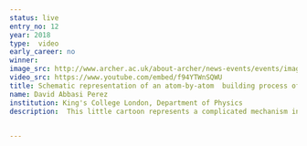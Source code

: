 ```yaml
---
status: live
entry_no: 12
year: 2018
type:  video
early_career: no 
winner: 
image_src: http://www.archer.ac.uk/about-archer/news-events/events/image-comp/gallery-2018/12_Entry_800.jpg
video_src: https://www.youtube.com/embed/f94YTWnSQWU
title: Schematic representation of an atom-by-atom  building process of  nanostructures using purely   mechanical forces of an atomic force microscope (AFM)  and atomically sharp  tips.
name: David Abbasi Perez
institution: King's College London, Department of Physics
description:  This little cartoon represents a complicated mechanism in which a crane-like device is capable of pick up and deposit one adsorbed atom at a time on the surface and repeat this process many times in order to build 3D nanostructures. This full picking-deposition cycle is key in order to build 3D nanostructures on an atom-by-atom basis using purely mechanical forces of an atomic force microscopy (AFM). This is known as mechanochemistry. The atomic crane is an atomic force microscopy oscillating tip and the material is GaAs.  Although extremely difficult from an experimental point of view, simulations run on Archer show that this process is in principle possible. The animation has been created frame-by-frame using the open source code Krita.

  
---
```

